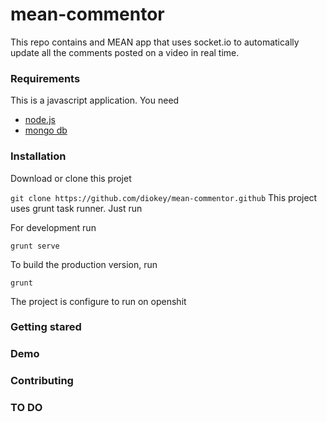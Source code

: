 # mean-commentor

This repo contains and MEAN app that uses socket.io to automatically update all the comments posted on a video in real time.

### Requirements
This is a javascript application.
You need 

* [node.js](https://nodejs.org)
* [mongo db](http://www.mongodb.org)


### Installation

Download or clone this projet

``
git clone https://github.com/diokey/mean-commentor.github
``
This project uses grunt task runner. Just run 

For development run
```
grunt serve
```

To build the production version, run 

```
grunt 
```

The project is configure to run on openshit

### Getting stared

### Demo

### Contributing

### TO DO

